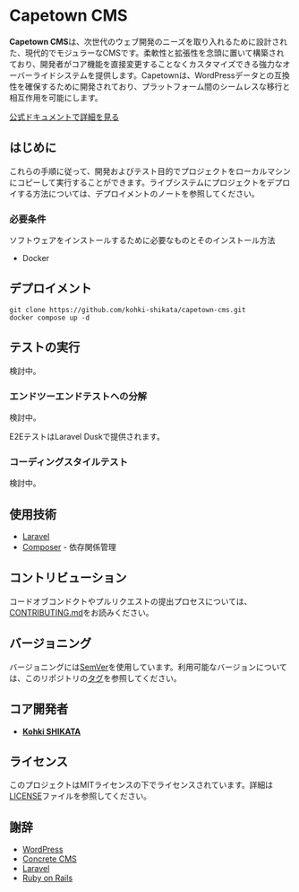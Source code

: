 # Capetown CMS

**Capetown CMS**は、次世代のウェブ開発のニーズを取り入れるために設計された、現代的でモジュラーなCMSです。柔軟性と拡張性を念頭に置いて構築されており、開発者がコア機能を直接変更することなくカスタマイズできる強力なオーバーライドシステムを提供します。Capetownは、WordPressデータとの互換性を確保するために開発されており、プラットフォーム間のシームレスな移行と相互作用を可能にします。

[公式ドキュメントで詳細を見る](./docs/index.md)

## はじめに

これらの手順に従って、開発およびテスト目的でプロジェクトをローカルマシンにコピーして実行することができます。ライブシステムにプロジェクトをデプロイする方法については、デプロイメントのノートを参照してください。

### 必要条件

ソフトウェアをインストールするために必要なものとそのインストール方法

- Docker

## デプロイメント

```shell
git clone https://github.com/kohki-shikata/capetown-cms.git
docker compose up -d
```

## テストの実行

検討中。

### エンドツーエンドテストへの分解

検討中。

E2EテストはLaravel Duskで提供されます。

### コーディングスタイルテスト

検討中。

## 使用技術

* [Laravel](https://laravel.com/)
* [Composer](https://getcomposer.org/) - 依存関係管理

## コントリビューション

コードオブコンドクトやプルリクエストの提出プロセスについては、[CONTRIBUTING.md](./docs/CONTRIBUTING.md)をお読みください。

## バージョニング

バージョニングには[SemVer](http://semver.org/)を使用しています。利用可能なバージョンについては、このリポジトリの[タグ](https://github.com/kohki-shikata/captown-cms/tags)を参照してください。

## コア開発者

* **[Kohki SHIKATA](https://github.com/kohki-shikata)** 

## ライセンス

このプロジェクトはMITライセンスの下でライセンスされています。詳細は[LICENSE](./LICENSE)ファイルを参照してください。

## 謝辞

* [WordPress](https://wordpress.org/)
* [Concrete CMS](https://www.concretecms.org/)
* [Laravel](https://laravel.com/)
* [Ruby on Rails](https://rubyonrails.org/)